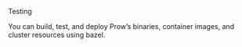 
Testing

You can build, test, and deploy Prow’s binaries, container images, and cluster resources using bazel.
